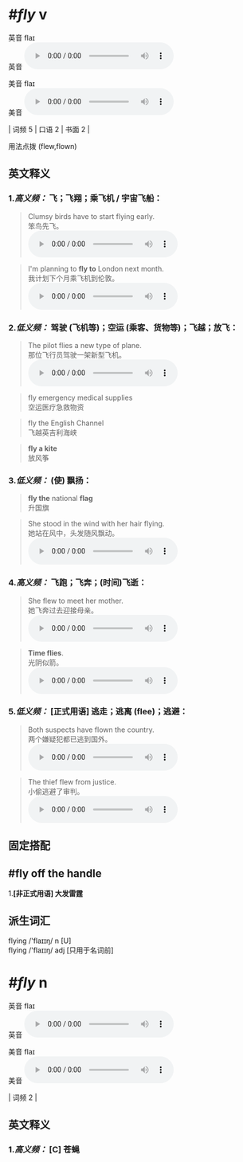 # ***\#fly*** v
英音 flaɪ  
英音
<audio src="./media/fly-B.aac" controls="controls"></audio>

美音 flaɪ  
美音
<audio src="./media/fly.aac" controls="controls"></audio>



| 词频 5 | 口语 2 | 书面 2 |  

用法点拨  (flew,flown)

英文释义
---
### 1.*高义频：* **飞；飞翔；乘飞机 / 宇宙飞船：**  

 > Clumsy birds have to start flying early.   
 > 笨鸟先飞。    
<audio src="./media/fly-1.aac" controls="controls"></audio>

 > I'm planning to **fly to** London next month.  
 > 我计划下个月乘飞机到伦敦。    
<audio src="./media/fly-2.aac" controls="controls"></audio>

### 2.*低义频：* **驾驶 (飞机等)；空运 (乘客、货物等)；飞越；放飞：**  

 > The pilot flies a new type of plane.  
 > 那位飞行员驾驶一架新型飞机。    
<audio src="./media/fly-3.aac" controls="controls"></audio>

 > fly emergency medical supplies   
 > 空运医疗急救物资    

 > fly the English Channel   
 > 飞越英吉利海峡    

 > **fly a kite**   
 > 放风筝    

### 3.*低义频：* **(使) 飘扬：**  

 > **fly the** national **flag**  
 > 升国旗    

 > She stood in the wind with her hair flying.  
 > 她站在风中，头发随风飘动。    
<audio src="./media/fly-4.aac" controls="controls"></audio>

### 4.*高义频：* **飞跑；飞奔；(时间)飞逝：**  

 > She flew to meet her mother.   
 > 她飞奔过去迎接母亲。    
<audio src="./media/fly-5.aac" controls="controls"></audio>

 > **Time flies**.   
 > 光阴似箭。    
<audio src="./media/fly-6.aac" controls="controls"></audio>

### 5.*低义频：* **[正式用语] 逃走；逃离 (flee)；逃避：**  

 > Both suspects have flown the country.  
 > 两个嫌疑犯都已逃到国外。    
<audio src="./media/fly-8.aac" controls="controls"></audio>

 > The thief flew from justice.   
 > 小偷逃避了审判。    
<audio src="./media/fly-7.aac" controls="controls"></audio>


固定搭配
---
## \#fly off the handle
1.**[非正式用语] 大发雷霆**  


派生词汇
---
flying /'flaɪɪŋ/ n [U]   
flying /'flaɪɪŋ/ adj [只用于名词前]   

# ***\#fly*** n
英音 flaɪ  
英音
<audio src="./media/fly-B.aac" controls="controls"></audio>

美音 flaɪ  
美音
<audio src="./media/fly.aac" controls="controls"></audio>



| 词频 2 |  

英文释义
---
### 1.*高义频：* **[C] 苍蝇**  


